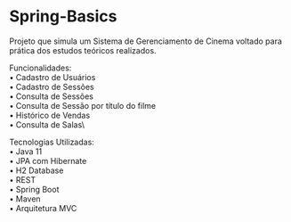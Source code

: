 # Spring-Basics
Projeto que simula um Sistema de Gerenciamento de Cinema voltado para prática dos estudos teóricos realizados.

Funcionalidades: \
• Cadastro de Usuários\
• Cadastro de Sessões\
• Consulta de Sessões\
• Consulta de Sessão por título do filme\
• Histórico de Vendas\
• Consulta de Salas\

Tecnologias Utilizadas: \
• Java 11\
• JPA com Hibernate\
• H2 Database\
• REST\
• Spring Boot\
• Maven\
• Arquitetura MVC
